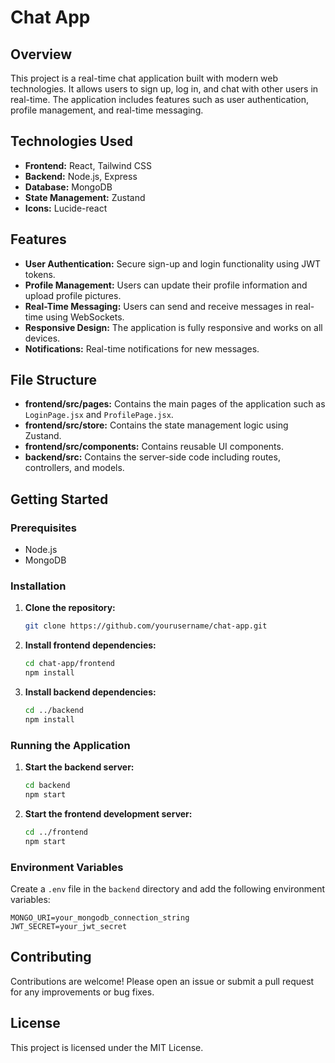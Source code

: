 # Chat App

## Overview
This project is a real-time chat application built with modern web technologies. It allows users to sign up, log in, and chat with other users in real-time. The application includes features such as user authentication, profile management, and real-time messaging.

## Technologies Used
- **Frontend:** React, Tailwind CSS
- **Backend:** Node.js, Express
- **Database:** MongoDB
- **State Management:** Zustand
- **Icons:** Lucide-react

## Features
- **User Authentication:** Secure sign-up and login functionality using JWT tokens.
- **Profile Management:** Users can update their profile information and upload profile pictures.
- **Real-Time Messaging:** Users can send and receive messages in real-time using WebSockets.
- **Responsive Design:** The application is fully responsive and works on all devices.
- **Notifications:** Real-time notifications for new messages.

## File Structure
- **frontend/src/pages:** Contains the main pages of the application such as `LoginPage.jsx` and `ProfilePage.jsx`.
- **frontend/src/store:** Contains the state management logic using Zustand.
- **frontend/src/components:** Contains reusable UI components.
- **backend/src:** Contains the server-side code including routes, controllers, and models.

## Getting Started

### Prerequisites
- Node.js
- MongoDB

### Installation
1. **Clone the repository:**
   ```bash
   git clone https://github.com/yourusername/chat-app.git
   ```
2. **Install frontend dependencies:**
   ```bash
   cd chat-app/frontend
   npm install
   ```
3. **Install backend dependencies:**
   ```bash
   cd ../backend
   npm install
   ```

### Running the Application
1. **Start the backend server:**
   ```bash
   cd backend
   npm start
   ```
2. **Start the frontend development server:**
   ```bash
   cd ../frontend
   npm start
   ```

### Environment Variables
Create a `.env` file in the `backend` directory and add the following environment variables:
```
MONGO_URI=your_mongodb_connection_string
JWT_SECRET=your_jwt_secret
```

## Contributing
Contributions are welcome! Please open an issue or submit a pull request for any improvements or bug fixes.

## License
This project is licensed under the MIT License.
